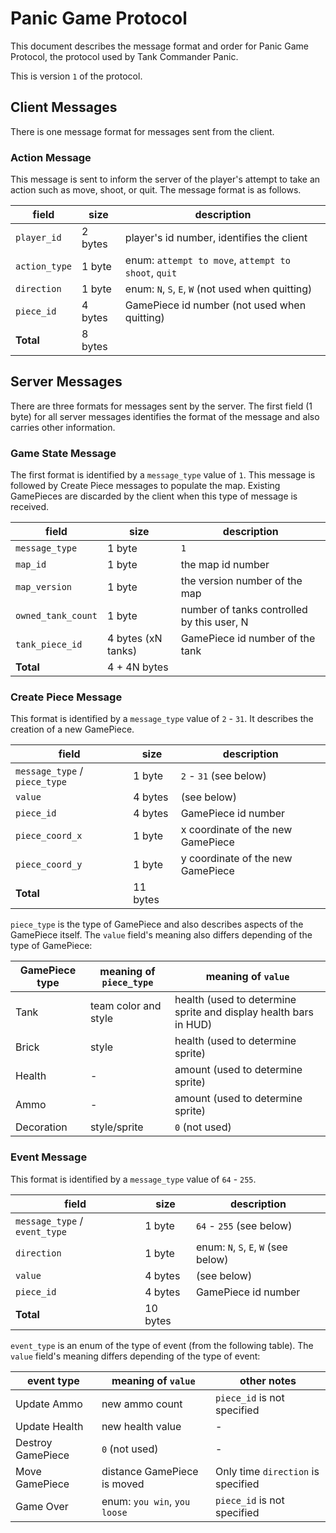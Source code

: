 # Panic Game Protocol

This document describes the message format and order for Panic Game Protocol,
the protocol used by Tank Commander Panic.

This is version `1` of the protocol.

## Client Messages

There is one message format for messages sent from the client.

### Action Message

This message is sent to inform the server of the player's attempt to take an
action such as move, shoot, or quit. The message format is as follows.

| field         | size    | description                                         |
|---------------|---------|-----------------------------------------------------|
| `player_id`   | 2 bytes | player's id number, identifies the client           |
| `action_type` | 1 byte  | enum: `attempt to move`, `attempt to shoot`, `quit` |
| `direction`   | 1 byte  | enum: `N`, `S`, `E`, `W` (not used when quitting)   |
| `piece_id`    | 4 bytes | GamePiece id number (not used when quitting)        |
| **Total**     | 8 bytes |

## Server Messages

There are three formats for messages sent by the server. The first field (1
byte) for all server messages identifies the format of the message and also
carries other information.

### Game State Message

The first format is identified by a `message_type` value of `1`. This message is
followed by Create Piece messages to populate the map. Existing GamePieces are
discarded by the client when this type of message is received.

| field | size | description |
|-|-|-|
| `message_type` | 1 byte | `1` |
| `map_id` | 1 byte | the map id number |
| `map_version` | 1 byte | the version number of the map |
| `owned_tank_count` | 1 byte | number of tanks controlled by this user, N |
| `tank_piece_id` | 4 bytes (xN tanks) | GamePiece id number of the tank |
| **Total** | 4 + 4N bytes |

### Create Piece Message

This format is identified by a `message_type` value of `2` - `31`. It describes
the creation of a new GamePiece.

| field | size | description |
|-|-|-|
| `message_type` / `piece_type` | 1 byte | `2` - `31` (see below) |
| `value` | 4 bytes | (see below) |
| `piece_id` | 4 bytes | GamePiece id number |
| `piece_coord_x` | 1 byte | x coordinate of the new GamePiece |
| `piece_coord_y` | 1 byte | y coordinate of the new GamePiece |
| **Total** | 11 bytes |

`piece_type` is the type of GamePiece and also describes aspects of the
GamePiece itself. The `value` field's meaning also differs depending of the type of
GamePiece:

| GamePiece type | meaning of `piece_type` | meaning of `value` |
|-|-|-|
| Tank | team color and style | health (used to determine sprite and display health bars in HUD) |
| Brick | style | health (used to determine sprite) |
| Health | - | amount (used to determine sprite) |
| Ammo | - | amount (used to determine sprite) |
| Decoration | style/sprite | `0` (not used) |

### Event Message

This format is identified by a `message_type` value of `64` - `255`.

| field | size | description |
|-|-|-|
| `message_type` / `event_type` | 1 byte | `64` - `255` (see below) |
| `direction` | 1 byte | enum: `N`, `S`, `E`, `W` (see below) |
| `value` | 4 bytes | (see below) |
| `piece_id` | 4 bytes | GamePiece id number |
| **Total** | 10 bytes |

`event_type` is an enum of the type of event (from the following table). The
`value` field's meaning differs depending of the type of event:

| event type | meaning of `value` | other notes |
|-|-|-|
| Update Ammo | new ammo count | `piece_id` is not specified |
| Update Health | new health value | - |
| Destroy GamePiece | `0` (not used) | - |
| Move GamePiece | distance GamePiece is moved | Only time `direction` is specified |
| Game Over | enum: `you win`, `you loose` | `piece_id` is not specified |

